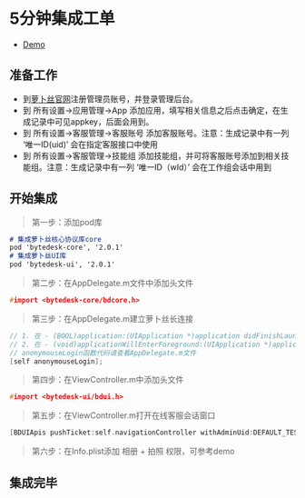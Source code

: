 # 5分钟集成工单

- [Demo](https://github.com/Bytedesk/bytedesk-ios/tree/master/Tutorial/ticket)

## 准备工作

- 到[萝卜丝官网](https://www.bytedesk.com/admin#/register)注册管理员账号，并登录管理后台。
- 到 所有设置->应用管理->App 添加应用，填写相关信息之后点击确定，在生成记录中可见appkey，后面会用到。
- 到 所有设置->客服管理->客服账号 添加客服账号。注意：生成记录中有一列 ‘唯一ID(uid)’ 会在指定客服接口中使用
- 到 所有设置->客服管理->技能组 添加技能组，并可将客服账号添加到相关技能组。注意：生成记录中有一列 ‘唯一ID（wId）’ 会在工作组会话中用到

## 开始集成

> 第一步：添加pod库

```md
# 集成萝卜丝核心协议库core
pod 'bytedesk-core', '2.0.1'
# 集成萝卜丝UI库
pod 'bytedesk-ui', '2.0.1'
```

> 第二步：在AppDelegate.m文件中添加头文件

```c++
#import <bytedesk-core/bdcore.h>
```

> 第三步：在AppDelegate.m建立萝卜丝长连接

```c++
// 1. 在 - (BOOL)application:(UIApplication *)application didFinishLaunchingWithOptions:(NSDictionary *)launchOptions中添加
// 2. 在 - (void)applicationWillEnterForeground:(UIApplication *)application中添加
// anonymouseLogin函数代码请查看AppDelegate.m文件
[self anonymouseLogin];
```

> 第四步：在ViewController.m中添加头文件

```c++
#import <bytedesk-ui/bdui.h>
```

> 第五步：在ViewController.m打开在线客服会话窗口

```c++
[BDUIApis pushTicket:self.navigationController withAdminUid:DEFAULT_TEST_ADMIN_UID];
```

> 第六步：在Info.plist添加 相册 + 拍照 权限，可参考demo

## 集成完毕
